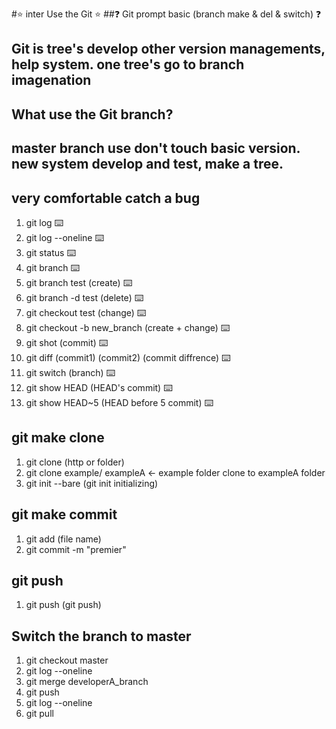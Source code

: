 #⭐ inter Use the Git ⭐
##❓ Git prompt basic (branch make & del & switch) ❓
## Git is tree's develop other version managements, help system. one tree's go to branch imagenation   
## What use the Git branch?   
## master branch use don't touch basic version. new system develop and test, make a tree.   
## very comfortable catch a bug   
01. git log ⌨️
02. git log --oneline ⌨️       
03. git status ⌨️                    
04. git branch ⌨️
05. git branch test (create) ⌨️
06. git branch -d test (delete) ⌨️
07. git checkout test (change) ⌨️
08. git checkout -b new_branch (create + change) ⌨️
09. git shot (commit) ⌨️
10. git diff (commit1) (commit2) (commit diffrence) ⌨️
11. git switch (branch) ⌨️
12. git show HEAD (HEAD's commit) ⌨️
13. git show HEAD~5 (HEAD before 5 commit) ⌨️

## git make clone   
01. git clone (http or folder)
02. git clone example/ exampleA <- example folder clone to exampleA folder
03. git init --bare (git init initializing)

## git make commit
01. git add (file name)
02. git commit -m "premier"

## git push
01. git push (git push)

## Switch the branch to master
01. git checkout master
02. git log --oneline
03. git merge developerA_branch
04. git push
05. git log --oneline
06. git pull
